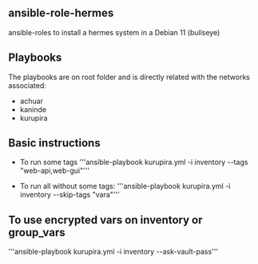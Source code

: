 ## ansible-role-hermes
ansible-roles to install a hermes system in a Debian 11 (bullseye)

## Playbooks
The playbooks are on root folder and is directly related with the networks associated:
- achuar
- kaninde
- kurupira

## Basic instructions
- To run some tags
'''ansible-playbook kurupira.yml -i inventory --tags "web-api,web-gui"'''

- To run all without some tags:
'''ansible-playbook kurupira.yml -i inventory --skip-tags "vara"'''

## To use encrypted vars on inventory or group_vars

'''ansible-playbook kurupira.yml -i inventory --ask-vault-pass'''

